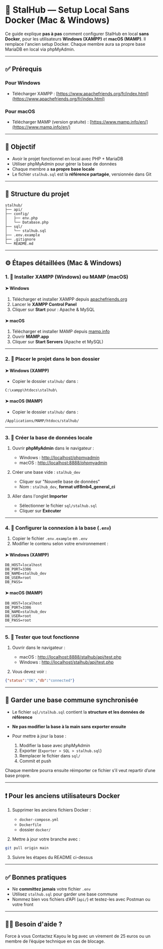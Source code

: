 # 🚀 StalHub — Setup Local Sans Docker (Mac & Windows)

Ce guide explique **pas à pas** comment configurer StalHub en local **sans Docker**, pour les utilisateurs **Windows (XAMPP)** et **macOS (MAMP)**. Il remplace l'ancien setup Docker. Chaque membre aura sa propre base MariaDB en local via phpMyAdmin.

---

## ✅ Prérequis

### Pour Windows

* Télécharger XAMPP : [https://www.apachefriends.org/fr/index.html](https://www.apachefriends.org/fr/index.html)

### Pour macOS

* Télécharger MAMP (version gratuite) : [https://www.mamp.info/en/](https://www.mamp.info/en/)

---

## 🧩 Objectif

* Avoir le projet fonctionnel en local avec PHP + MariaDB
* Utiliser phpMyAdmin pour gérer la base de données
* Chaque membre a **sa propre base locale**
* Le fichier `stalhub.sql` est la **référence partagée**, versionnée dans Git

---

## 📁 Structure du projet

```
stalhub/
├── api/
├── config/
│   ├── env.php
│   └── Database.php
├── sql/
│   └── stalhub.sql
├── .env.example
├── .gitignore
└── README.md
```

---

## ⚙️ Étapes détaillées (Mac & Windows)

### 1. 🧱 Installer XAMPP (Windows) ou MAMP (macOS)

#### ➤ Windows

1. Télécharger et installer XAMPP depuis [apachefriends.org](https://www.apachefriends.org/fr/index.html)
2. Lancer le **XAMPP Control Panel**
3. Cliquer sur **Start** pour : Apache & MySQL

#### ➤ macOS

1. Télécharger et installer MAMP depuis [mamp.info](https://www.mamp.info/en/)
2. Ouvrir **MAMP.app**
3. Cliquer sur **Start Servers** (Apache et MySQL)

---

### 2. 📂 Placer le projet dans le bon dossier

#### ➤ Windows (XAMPP)

* Copier le dossier `stalhub/` dans :

```
C:\xampp\htdocs\stalhub\
```

#### ➤ macOS (MAMP)

* Copier le dossier `stalhub/` dans :

```
/Applications/MAMP/htdocs/stalhub/
```

---

### 3. 🧠 Créer la base de données locale

1. Ouvrir **phpMyAdmin** dans le navigateur :

   * Windows : [http://localhost/phpmyadmin](http://localhost/phpmyadmin)
   * macOS : [http://localhost:8888/phpmyadmin](http://localhost:8888/phpmyadmin)

2. Créer une base vide : `stalhub_dev`

   * Cliquer sur "Nouvelle base de données"
   * Nom : `stalhub_dev`, **format utf8mb4\_general\_ci**

3. Aller dans l'onglet **Importer**

   * Sélectionner le fichier `sql/stalhub.sql`
   * Cliquer sur **Exécuter**

---

### 4. 🔐 Configurer la connexion à la base (`.env`)

1. Copier le fichier `.env.example` en `.env`
2. Modifier le contenu selon votre environnement :

#### ➤ Windows (XAMPP)

```env
DB_HOST=localhost
DB_PORT=3306
DB_NAME=stalhub_dev
DB_USER=root
DB_PASS=
```

#### ➤ macOS (MAMP)

```env
DB_HOST=localhost
DB_PORT=3306
DB_NAME=stalhub_dev
DB_USER=root
DB_PASS=root
```

---

### 5. 🧪 Tester que tout fonctionne

1. Ouvrir dans le navigateur :

   * macOS : [http://localhost:8888/stalhub/api/test.php](http://localhost:8888/stalhub/api/test.php)
   * Windows : [http://localhost/stalhub/api/test.php](http://localhost/stalhub/api/test.php)

2. Vous devez voir :

```json
{"status":"OK","db":"connected"}
```

---

## 🔁 Garder une base commune synchronisée

* Le fichier `sql/stalhub.sql` contient la **structure et les données de référence**
* **Ne pas modifier la base à la main sans exporter ensuite**
* Pour mettre à jour la base :

  1. Modifier la base avec phpMyAdmin
  2. Exporter (`Exporter > SQL > stalhub.sql`)
  3. Remplacer le fichier dans `sql/`
  4. Commit et push

Chaque membre pourra ensuite réimporter ce fichier s’il veut repartir d’une base propre.

---

## ❗ Pour les anciens utilisateurs Docker

1. Supprimer les anciens fichiers Docker :

   * `docker-compose.yml`
   * `Dockerfile`
   * dossier `docker/`
2. Mettre à jour votre branche avec :

```bash
git pull origin main
```

3. Suivre les étapes du README ci-dessus

---

## ✅ Bonnes pratiques

* Ne **committez jamais** votre fichier `.env`
* Utilisez `stalhub.sql` pour garder une base commune
* Nommez bien vos fichiers d’API (`api/`) et testez-les avec Postman ou votre front

---

## 🙋‍♂️ Besoin d'aide ?

Force à vous
Contactez Kayou le bg avec un virement de 25 euros ou un membre de l’équipe technique en cas de blocage.
